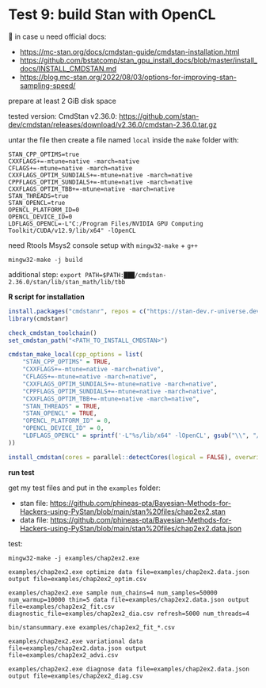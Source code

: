 # Test 9: build Stan with OpenCL

📑 in case u need official docs:
- https://mc-stan.org/docs/cmdstan-guide/cmdstan-installation.html
- https://github.com/bstatcomp/stan_gpu_install_docs/blob/master/install_docs/INSTALL_CMDSTAN.md
- https://blog.mc-stan.org/2022/08/03/options-for-improving-stan-sampling-speed/

prepare at least 2 GiB disk space

tested version: CmdStan v2.36.0: https://github.com/stan-dev/cmdstan/releases/download/v2.36.0/cmdstan-2.36.0.tar.gz

untar the file then create a file named `local` inside the `make` folder with:
```
STAN_CPP_OPTIMS=true
CXXFLAGS+=-mtune=native -march=native
CFLAGS+=-mtune=native -march=native
CXXFLAGS_OPTIM_SUNDIALS+=-mtune=native -march=native
CPPFLAGS_OPTIM_SUNDIALS+=-mtune=native -march=native
CXXFLAGS_OPTIM_TBB+=-mtune=native -march=native
STAN_THREADS=true
STAN_OPENCL=true
OPENCL_PLATFORM_ID=0
OPENCL_DEVICE_ID=0
LDFLAGS_OPENCL=-L"C:/Program Files/NVIDIA GPU Computing Toolkit/CUDA/v12.9/lib/x64" -lOpenCL
```

need Rtools Msys2 console setup with `mingw32-make` + `g++`
```
mingw32-make -j build
```

additional step: `export PATH=$PATH:███/cmdstan-2.36.0/stan/lib/stan_math/lib/tbb`

**R script for installation**
```r
install.packages("cmdstanr", repos = c("https://stan-dev.r-universe.dev", getOption("repos")))
library(cmdstanr)

check_cmdstan_toolchain()
set_cmdstan_path("<PATH_TO_INSTALL_CMDSTAN>")

cmdstan_make_local(cpp_options = list(
	"STAN_CPP_OPTIMS" = TRUE,
	"CXXFLAGS+=-mtune=native -march=native",
	"CFLAGS+=-mtune=native -march=native",
	"CXXFLAGS_OPTIM_SUNDIALS+=-mtune=native -march=native",
	"CPPFLAGS_OPTIM_SUNDIALS+=-mtune=native -march=native",
	"CXXFLAGS_OPTIM_TBB+=-mtune=native -march=native",
	"STAN_THREADS" = TRUE,
	"STAN_OPENCL" = TRUE,
	"OPENCL_PLATFORM_ID" = 0,
	"OPENCL_DEVICE_ID" = 0,
	"LDFLAGS_OPENCL" = sprintf('-L"%s/lib/x64" -lOpenCL', gsub("\\", "/", Sys.getenv("CUDA_PATH"), fixed = TRUE))
))

install_cmdstan(cores = parallel::detectCores(logical = FALSE), overwrite = TRUE)
```

**run test**

get my test files and put in the `examples` folder:
- stan file: https://github.com/phineas-pta/Bayesian-Methods-for-Hackers-using-PyStan/blob/main/stan%20files/chap2ex2.stan
- data file: https://github.com/phineas-pta/Bayesian-Methods-for-Hackers-using-PyStan/blob/main/stan%20files/chap2ex2.data.json

test:
```
mingw32-make -j examples/chap2ex2.exe

examples/chap2ex2.exe optimize data file=examples/chap2ex2.data.json output file=examples/chap2ex2_optim.csv

examples/chap2ex2.exe sample num_chains=4 num_samples=50000 num_warmup=10000 thin=5 data file=examples/chap2ex2.data.json output file=examples/chap2ex2_fit.csv diagnostic_file=examples/chap2ex2_dia.csv refresh=5000 num_threads=4

bin/stansummary.exe examples/chap2ex2_fit_*.csv

examples/chap2ex2.exe variational data file=examples/chap2ex2.data.json output file=examples/chap2ex2_advi.csv

examples/chap2ex2.exe diagnose data file=examples/chap2ex2.data.json output file=examples/chap2ex2_diag.csv
```
